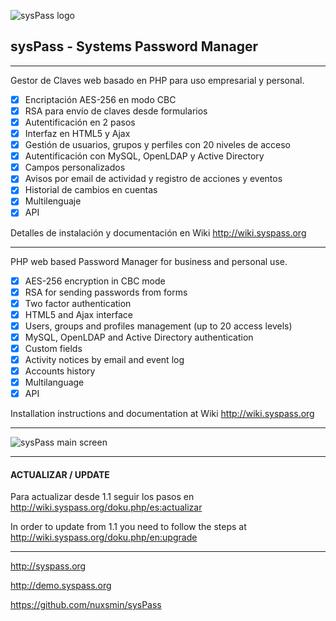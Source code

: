![sysPass logo](http://www.syspass.org/assets/imgs/syspass.png)

## sysPass - Systems Password Manager

----------------

Gestor de Claves web basado en PHP para uso empresarial y personal.

- [x] Encriptación AES-256 en modo CBC
- [x] RSA para envío de claves desde formularios
- [x] Autentificación en 2 pasos
- [x] Interfaz en HTML5 y Ajax
- [x] Gestión de usuarios, grupos y perfiles con 20 niveles de acceso
- [x] Autentificación con MySQL, OpenLDAP y Active Directory
- [x] Campos personalizados 
- [x] Avisos por email de actividad y registro de acciones y eventos
- [x] Historial de cambios en cuentas
- [x] Multilenguaje
- [x] API

Detalles de instalación y documentación en Wiki http://wiki.syspass.org

----------------

PHP web based Password Manager for business and personal use.

- [x] AES-256 encryption in CBC mode
- [x] RSA for sending passwords from forms
- [x] Two factor authentication
- [x] HTML5 and Ajax interface
- [x] Users, groups and profiles management (up to 20 access levels)
- [x] MySQL, OpenLDAP and Active Directory authentication
- [x] Custom fields
- [x] Activity notices by email and event log
- [x] Accounts history
- [x] Multilanguage
- [x] API

Installation instructions and documentation at Wiki http://wiki.syspass.org

----------------

![sysPass main screen](http://www.syspass.org/assets/imgs/search.png)

----------------

#### ACTUALIZAR / UPDATE

Para actualizar desde 1.1 seguir los pasos en http://wiki.syspass.org/doku.php/es:actualizar

In order to update from 1.1 you need to follow the steps at http://wiki.syspass.org/doku.php/en:upgrade

----------------

http://syspass.org

http://demo.syspass.org

https://github.com/nuxsmin/sysPass
